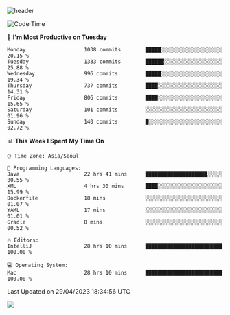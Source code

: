 ![header](https://capsule-render.vercel.app/api?type=Egg&color=timeAuto&height=300&section=header&text=PoPo&fontSize=90&animation=fadeIn)

  <!--START_SECTION:waka-->
![Code Time](http://img.shields.io/badge/Code%20Time-727%20hrs%2027%20mins-blue)

📅 **I'm Most Productive on Tuesday** 

```text
Monday                   1038 commits        █████░░░░░░░░░░░░░░░░░░░░   20.15 % 
Tuesday                  1333 commits        ██████░░░░░░░░░░░░░░░░░░░   25.88 % 
Wednesday                996 commits         █████░░░░░░░░░░░░░░░░░░░░   19.34 % 
Thursday                 737 commits         ████░░░░░░░░░░░░░░░░░░░░░   14.31 % 
Friday                   806 commits         ████░░░░░░░░░░░░░░░░░░░░░   15.65 % 
Saturday                 101 commits         ░░░░░░░░░░░░░░░░░░░░░░░░░   01.96 % 
Sunday                   140 commits         █░░░░░░░░░░░░░░░░░░░░░░░░   02.72 % 
```


📊 **This Week I Spent My Time On** 

```text
🕑︎ Time Zone: Asia/Seoul

💬 Programming Languages: 
Java                     22 hrs 41 mins      ████████████████████░░░░░   80.55 % 
XML                      4 hrs 30 mins       ████░░░░░░░░░░░░░░░░░░░░░   15.99 % 
Dockerfile               18 mins             ░░░░░░░░░░░░░░░░░░░░░░░░░   01.07 % 
YAML                     17 mins             ░░░░░░░░░░░░░░░░░░░░░░░░░   01.01 % 
Gradle                   8 mins              ░░░░░░░░░░░░░░░░░░░░░░░░░   00.52 % 

🔥 Editors: 
IntelliJ                 28 hrs 10 mins      █████████████████████████   100.00 % 

💻 Operating System: 
Mac                      28 hrs 10 mins      █████████████████████████   100.00 % 
```


 Last Updated on 29/04/2023 18:34:56 UTC
<!--END_SECTION:waka-->



<img src="https://capsule-render.vercel.app/api?type=Egg&color=timeAuto&height=300&section=footer&text=PoPo&fontSize=90&animation=fadeIn&reversal=true" />
